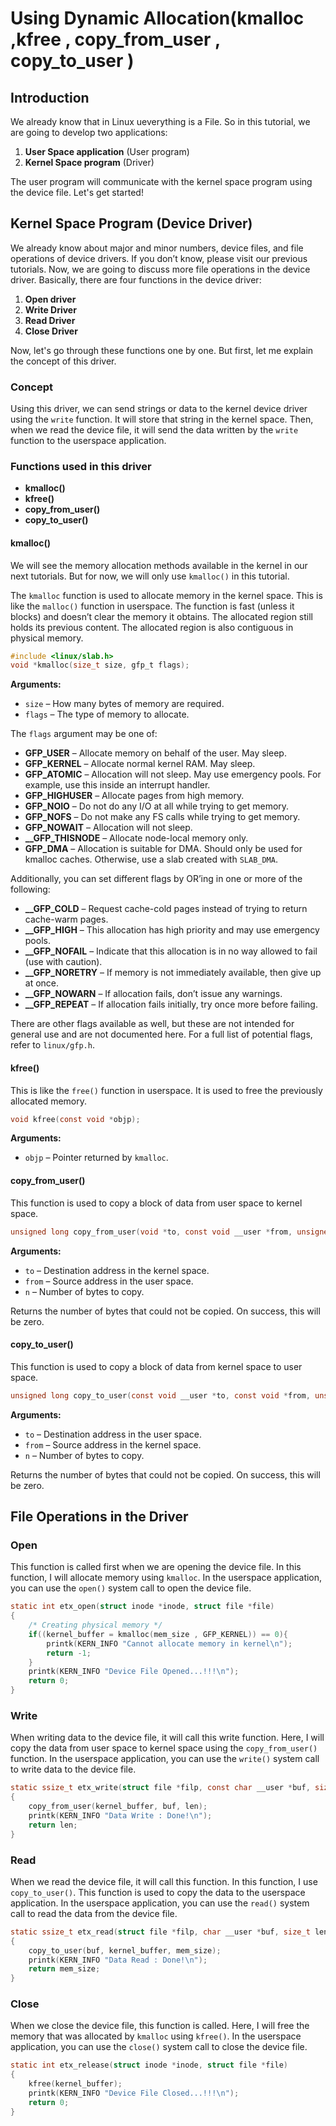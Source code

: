 
# Using Dynamic Allocation(kmalloc ,kfree , copy_from_user , copy_to_user )

## Introduction
We already know that in Linux ueverything is a File. So in this tutorial, we are going to develop two applications:

1. **User Space application** (User program)
2. **Kernel Space program** (Driver)

The user program will communicate with the kernel space program using the device file. Let's get started!

## Kernel Space Program (Device Driver)
We already know about major and minor numbers, device files, and file operations of device drivers. If you don’t know, please visit our previous tutorials. Now, we are going to discuss more file operations in the device driver. Basically, there are four functions in the device driver:

1. **Open driver**
2. **Write Driver**
3. **Read Driver**
4. **Close Driver**

Now, let's go through these functions one by one. But first, let me explain the concept of this driver.

### Concept
Using this driver, we can send strings or data to the kernel device driver using the `write` function. It will store that string in the kernel space. Then, when we read the device file, it will send the data written by the `write` function to the userspace application.

### Functions used in this driver

- **kmalloc()**
- **kfree()**
- **copy_from_user()**
- **copy_to_user()**

#### kmalloc()
We will see the memory allocation methods available in the kernel in our next tutorials. But for now, we will only use `kmalloc()` in this tutorial.

The `kmalloc` function is used to allocate memory in the kernel space. This is like the `malloc()` function in userspace. The function is fast (unless it blocks) and doesn’t clear the memory it obtains. The allocated region still holds its previous content. The allocated region is also contiguous in physical memory.

```c
#include <linux/slab.h>
void *kmalloc(size_t size, gfp_t flags);
```

**Arguments:**
- `size` – How many bytes of memory are required.
- `flags` – The type of memory to allocate.

The `flags` argument may be one of:

- **GFP_USER** – Allocate memory on behalf of the user. May sleep.
- **GFP_KERNEL** – Allocate normal kernel RAM. May sleep.
- **GFP_ATOMIC** – Allocation will not sleep. May use emergency pools. For example, use this inside an interrupt handler.
- **GFP_HIGHUSER** – Allocate pages from high memory.
- **GFP_NOIO** – Do not do any I/O at all while trying to get memory.
- **GFP_NOFS** – Do not make any FS calls while trying to get memory.
- **GFP_NOWAIT** – Allocation will not sleep.
- **__GFP_THISNODE** – Allocate node-local memory only.
- **GFP_DMA** – Allocation is suitable for DMA. Should only be used for kmalloc caches. Otherwise, use a slab created with `SLAB_DMA`.

Additionally, you can set different flags by OR’ing in one or more of the following:

- **__GFP_COLD** – Request cache-cold pages instead of trying to return cache-warm pages.
- **__GFP_HIGH** – This allocation has high priority and may use emergency pools.
- **__GFP_NOFAIL** – Indicate that this allocation is in no way allowed to fail (use with caution).
- **__GFP_NORETRY** – If memory is not immediately available, then give up at once.
- **__GFP_NOWARN** – If allocation fails, don’t issue any warnings.
- **__GFP_REPEAT** – If allocation fails initially, try once more before failing.

There are other flags available as well, but these are not intended for general use and are not documented here. For a full list of potential flags, refer to `linux/gfp.h`.

#### kfree()
This is like the `free()` function in userspace. It is used to free the previously allocated memory.

```c
void kfree(const void *objp);
```

**Arguments:**
- `objp` – Pointer returned by `kmalloc`.

#### copy_from_user()
This function is used to copy a block of data from user space to kernel space.

```c
unsigned long copy_from_user(void *to, const void __user *from, unsigned long n);
```

**Arguments:**
- `to` – Destination address in the kernel space.
- `from` – Source address in the user space.
- `n` – Number of bytes to copy.

Returns the number of bytes that could not be copied. On success, this will be zero.

#### copy_to_user()
This function is used to copy a block of data from kernel space to user space.

```c
unsigned long copy_to_user(const void __user *to, const void *from, unsigned long n);
```

**Arguments:**
- `to` – Destination address in the user space.
- `from` – Source address in the kernel space.
- `n` – Number of bytes to copy.

Returns the number of bytes that could not be copied. On success, this will be zero.

## File Operations in the Driver

### Open
This function is called first when we are opening the device file. In this function, I will allocate memory using `kmalloc`. In the userspace application, you can use the `open()` system call to open the device file.

```c
static int etx_open(struct inode *inode, struct file *file)
{
    /* Creating physical memory */
    if((kernel_buffer = kmalloc(mem_size , GFP_KERNEL)) == 0){
        printk(KERN_INFO "Cannot allocate memory in kernel\n");
        return -1;
    }
    printk(KERN_INFO "Device File Opened...!!!\n");
    return 0;
}
```

### Write
When writing data to the device file, it will call this write function. Here, I will copy the data from user space to kernel space using the `copy_from_user()` function. In the userspace application, you can use the `write()` system call to write data to the device file.

```c
static ssize_t etx_write(struct file *filp, const char __user *buf, size_t len, loff_t *off)
{
    copy_from_user(kernel_buffer, buf, len);
    printk(KERN_INFO "Data Write : Done!\n");
    return len;
}
```

### Read
When we read the device file, it will call this function. In this function, I use `copy_to_user()`. This function is used to copy the data to the userspace application. In the userspace application, you can use the `read()` system call to read the data from the device file.

```c
static ssize_t etx_read(struct file *filp, char __user *buf, size_t len, loff_t *off)
{
    copy_to_user(buf, kernel_buffer, mem_size);
    printk(KERN_INFO "Data Read : Done!\n");
    return mem_size;
}
```

### Close
When we close the device file, this function is called. Here, I will free the memory that was allocated by `kmalloc` using `kfree()`. In the userspace application, you can use the `close()` system call to close the device file.

```c
static int etx_release(struct inode *inode, struct file *file)
{
    kfree(kernel_buffer);
    printk(KERN_INFO "Device File Closed...!!!\n");
    return 0;
}
```
